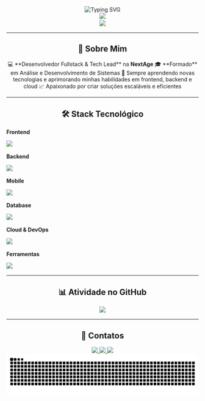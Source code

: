 <div align="center">
  <img src="https://readme-typing-svg.herokuapp.com?font=Fira+Code&weight=600&size=28&duration=3000&pause=1000&color=9745F5&center=true&vCenter=true&width=435&lines=Olá%2C+sou+Felipe+Toledo!" alt="Typing SVG" />
</div>

<div align="center">
  <img src="https://github-readme-stats.vercel.app/api/top-langs/?username=felipetoledo88&layout=compact&langs_count=8&theme=midnight-purple&hide_border=true&bg_color=0D1117&title_color=9745F5&text_color=C9D1D9"/>
</div>

<div align="center">
  <img src="https://github-readme-streak-stats.herokuapp.com/?user=felipetoledo88&theme=midnight-purple&hide_border=true&background=0D1117&stroke=9745F5&ring=9745F5&fire=FF6B6B&currStreakLabel=C9D1D9"/>
</div>

---

<h2 align="center">🚀 Sobre Mim</h2>

<div align="center">
💻 **Desenvolvedor Fullstack & Tech Lead** na <strong>NextAge</strong>  
🎓 **Formado** em Análise e Desenvolvimento de Sistemas  
🌱 Sempre aprendendo novas tecnologias e aprimorando minhas habilidades em frontend, backend e cloud  
📈 Apaixonado por criar soluções escaláveis e eficientes  
</div>


---
<h2 align="center">🛠️ Stack Tecnológico</h2>

<div align="left">

<!-- Frontend -->
<p><b>Frontend</b></p>
<img src="https://skillicons.dev/icons?i=react,angular,typescript,javascript,html,css&theme=dark" />

<!-- Backend -->
<p><b>Backend</b></p>
<img src="https://skillicons.dev/icons?i=nodejs,adonis,express,nestjs,springboot&theme=dark" />

<!-- Mobile -->
<p><b>Mobile</b></p>
<img src="https://skillicons.dev/icons?i=react&theme=dark" />

<!-- Database -->
<p><b>Database</b></p>
<img src="https://skillicons.dev/icons?i=mysql,postgresql,redis&theme=dark" />

<!-- Cloud & DevOps -->
<p><b>Cloud & DevOps</b></p>
<img src="https://skillicons.dev/icons?i=aws,gcp,azure,docker,git,github,kubernetes&theme=dark" />

<!-- Ferramentas -->
<p><b>Ferramentas</b></p>
<img src="https://skillicons.dev/icons?i=vscode,postman,confluence&theme=dark" />

</div>


---

<h2 align="center">📊 Atividade no GitHub</h2>

<div align="center">
  <img src="https://github-profile-summary-cards.vercel.app/api/cards/profile-details?username=felipetoledo88&theme=github_dark" />
</div>

---

<h2 align="center">🤝 Contatos</h2>

<div align="center">
  <a href="mailto:felipetoledo88@gmail.com">
    <img src="https://img.shields.io/badge/-Gmail-EA4335?style=for-the-badge&logo=gmail&logoColor=white" />
  </a>
  <a href="https://www.linkedin.com/in/felipe-toledo-25502a1a1/" target="_blank">
    <img src="https://img.shields.io/badge/-LinkedIn-0077B5?style=for-the-badge&logo=linkedin&logoColor=white" />
  </a>
  <a href="https://github.com/felipetoledo88" target="_blank">
    <img src="https://img.shields.io/badge/-GitHub-181717?style=for-the-badge&logo=github&logoColor=white" />
  </a>
</div>

<div align="center">
  <picture>
    <source media="(prefers-color-scheme: dark)" srcset="https://raw.githubusercontent.com/felipetoledo88/felipetoledo88/output/github-contribution-grid-snake-dark.svg">
    <source media="(prefers-color-scheme: light)" srcset="https://raw.githubusercontent.com/felipetoledo88/felipetoledo88/output/github-contribution-grid-snake.svg">
    <img alt="github contribution grid snake animation" src="https://raw.githubusercontent.com/felipetoledo88/felipetoledo88/output/github-contribution-grid-snake.svg">
  </picture>
</div>
